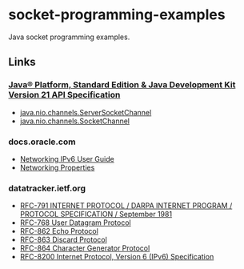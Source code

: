 # socket-programming-examples

Java socket programming examples.

## Links

### [Java® Platform, Standard Edition & Java Development Kit Version 21 API Specification](https://docs.oracle.com/en/java/javase/21/docs/api/index.html)

* [java.nio.channels.ServerSocketChannel](https://docs.oracle.com/en/java/javase/21/docs/api/java.base/java/nio/channels/ServerSocketChannel.html)
* [java.nio.channels.SocketChannel](https://docs.oracle.com/en/java/javase/21/docs/api/java.base/java/nio/channels/SocketChannel.html)

### docs.oracle.com

* [Networking IPv6 User Guide](https://docs.oracle.com/javase/8/docs/technotes/guides/net/ipv6_guide/)
* [Networking Properties](https://docs.oracle.com/en/java/javase/21/docs/api/java.base/java/net/doc-files/net-properties.html)

### datatracker.ietf.org

* [RFC-791 INTERNET PROTOCOL / DARPA INTERNET PROGRAM / PROTOCOL SPECIFICATION / September 1981][RFC-791]
* [RFC-768 User Datagram Protocol][RFC-768]
* [RFC-862 Echo Protocol][RFC-862]
* [RFC-863 Discard Protocol][RFC-863]
* [RFC-864 Character Generator Protocol][RFC-864]
* [RFC-8200 Internet Protocol, Version 6 (IPv6) Specification][RFC-8200]

[RFC-768]: https://datatracker.ietf.org/doc/html/rfc768

[RFC-791]: https://datatracker.ietf.org/doc/html/rfc791

[RFC-862]: https://datatracker.ietf.org/doc/html/rfc862

[RFC-863]: https://datatracker.ietf.org/doc/html/rfc863

[RFC-864]: https://datatracker.ietf.org/doc/html/rfc864

[RFC-8200]: https://datatracker.ietf.org/doc/html/rfc8200

